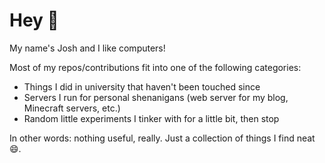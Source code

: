# Hey 👋

My name's Josh and I like computers!

Most of my repos/contributions fit into one of the following categories:

- Things I did in university that haven't been touched since
- Servers I run for personal shenanigans (web server for my blog, Minecraft servers, etc.)
- Random little experiments I tinker with for a little bit, then stop

In other words: nothing useful, really. Just a collection of things I find neat 😄.
